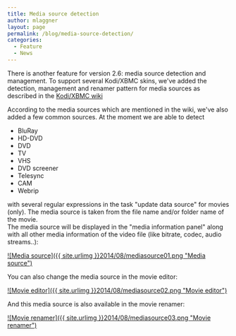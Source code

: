 ```yaml
---
title: Media source detection
author: mlaggner
layout: page
permalink: /blog/media-source-detection/
categories:
  - Feature
  - News
---
```

There is another feature for version 2.6: media source detection and management. To support several Kodi/XBMC skins, we've added the detection, management and renamer pattern for media sources as described in the [Kodi/XBMC wiki](http://wiki.xbmc.org/blog?title=Media\_flags\#Media_source)

According to the media sources which are mentioned in the wiki, we've also added a few common sources. At the moment we are able to detect<!--more-->

  * BluRay
  * HD-DVD
  * DVD
  * TV
  * VHS
  * DVD screener
  * Telesync
  * CAM
  * Webrip

with several regular expressions in the task "update data source" for movies (only). The media source is taken from the file name and/or folder name of the movie.  
The media source will be displayed in the "media information panel" along with all other media information of the video file (like bitrate, codec, audio streams..):

<a class="fancybox" href="{{ site.urlimg }}2014/08/mediasource01.png" rel="post" title="Media source">
![Media source]({{ site.urlimg }}2014/08/mediasource01.png "Media source")
</a>

You can also change the media source in the movie editor:

<a class="fancybox" href="{{ site.urlimg }}2014/08/mediasource02.png" rel="post" title="Movie editor">
![Movie editor]({{ site.urlimg }}2014/08/mediasource02.png "Movie editor")
</a>

And this media source is also available in the movie renamer:

<a class="fancybox" href="{{ site.urlimg }}2014/08/mediasource03.png" rel="post" title="Movie renamer">
![Movie renamer]({{ site.urlimg }}2014/08/mediasource03.png "Movie renamer")
</a>
